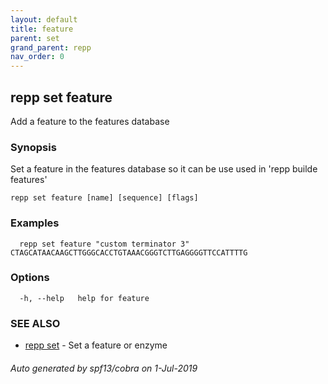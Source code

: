 ```yaml
---
layout: default
title: feature
parent: set
grand_parent: repp
nav_order: 0
---
```

## repp set feature

Add a feature to the features database

### Synopsis


Set a feature in the features database so it can be use used in 'repp builde features'

```
repp set feature [name] [sequence] [flags]
```

### Examples

```
  repp set feature "custom terminator 3" CTAGCATAACAAGCTTGGGCACCTGTAAACGGGTCTTGAGGGGTTCCATTTTG
```

### Options

```
  -h, --help   help for feature
```

### SEE ALSO

* [repp set](repp_set)	 - Set a feature or enzyme

###### Auto generated by spf13/cobra on 1-Jul-2019
